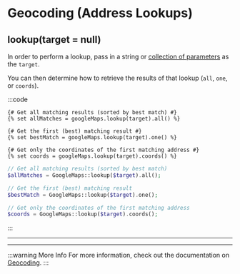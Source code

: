 # Geocoding (Address Lookups)

## lookup(target = null)

In order to perform a lookup, pass in a string or [collection of parameters](/geocoding/parameters/) as the `target`.

You can then determine how to retrieve the results of that lookup (`all`, `one`, or `coords`).

:::code
```twig
{# Get all matching results (sorted by best match) #}
{% set allMatches = googleMaps.lookup(target).all() %}

{# Get the first (best) matching result #}
{% set bestMatch = googleMaps.lookup(target).one() %}

{# Get only the coordinates of the first matching address #}
{% set coords = googleMaps.lookup(target).coords() %}
```
```php
// Get all matching results (sorted by best match)
$allMatches = GoogleMaps::lookup($target).all();

// Get the first (best) matching result
$bestMatch = GoogleMaps::lookup($target).one();

// Get only the coordinates of the first matching address
$coords = GoogleMaps::lookup($target).coords();
```
:::

---
---

:::warning More Info
For more information, check out the documentation on [Geocoding](/geocoding/).
:::
